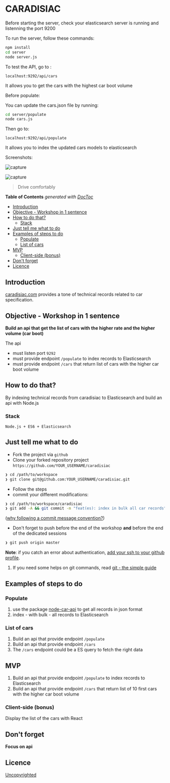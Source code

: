 # CARADISIAC

Before starting the server, check your elasticsearch server is running and listenning the port 9200


To run the server, follow these commands:

```sh
npm install
cd server
node server.js
```

To test the API, go to :

`localhost:9292/api/cars`

It allows you to get the cars with the highest car boot volume


Before populate:

You can update the cars.json file by running:

```sh
cd server/populate
node cars.js
```
Then go to:

`localhost:9292/api/populate`

It allows you to index the updated cars models to elasticsearch

Screenshots:

![capture](https://github.com/MiguelRamosF/caradisiac/img/Capture01.JPG)



![capture](https://github.com/MiguelRamosF/caradisiac/img/Capture02.JPG)










> Drive comfortably

<!-- START doctoc generated TOC please keep comment here to allow auto update -->
<!-- DON'T EDIT THIS SECTION, INSTEAD RE-RUN doctoc TO UPDATE -->
**Table of Contents**  *generated with [DocToc](https://github.com/thlorenz/doctoc)*

- [Introduction](#introduction)
- [Objective - Workshop in 1 sentence](#objective---workshop-in-1-sentence)
- [How to do that?](#how-to-do-that)
  - [Stack](#stack)
- [Just tell me what to do](#just-tell-me-what-to-do)
- [Examples of steps to do](#examples-of-steps-to-do)
  - [Populate](#populate)
  - [List of cars](#list-of-cars)
- [MVP](#mvp)
  - [Client-side (bonus)](#client-side-bonus)
- [Don't forget](#dont-forget)
- [Licence](#licence)

<!-- END doctoc generated TOC please keep comment here to allow auto update -->

## Introduction

[caradisiac.com](http://www.caradisiac.com/fiches-techniques) provides a tone of technical records related to car specification.

## Objective - Workshop in 1 sentence

**Build an api that get the list of cars with the higher rate and the higher volume (car boot)**

The api

* must listen port `9292`
* must provide endpoint `/populate` to index records to Elasticsearch
* must provide endpoint `/cars` that return list of cars with the higher car boot volume

## How to do that?

By indexing technical records from caradisiac to Elasticsearch and build an api with Node.js

### Stack

```
Node.js + ES6 + Elasticsearch
```

## Just tell me what to do

* Fork the project via `github`
* Clone your forked repository project `https://github.com/YOUR_USERNAME/caradisiac`

```sh
❯ cd /path/to/workspace
❯ git clone git@github.com:YOUR_USERNAME/caradisiac.git
```

* Follow the steps
* commit your different modifications:

```sh
❯ cd /path/to/workspace/caradisiac
❯ git add -A && git commit -m "feat(es): index in bulk all car records"
```

([why following a commit message convention?](https://github.com/angular/angular.js/blob/master/DEVELOPERS.md#commits))

* Don't forget to push before the end of the workshop **and** before the end of the dedicated sessions

```sh
❯ git push origin master
```

**Note**: if you catch an error about authentication, [add your ssh to your github profile](https://help.github.com/articles/connecting-to-github-with-ssh/).

1. If you need some helps on git commands, read [git - the simple guide](http://rogerdudler.github.io/git-guide/)

## Examples of steps to do

### Populate

1. use the package [node-car-api](https://github.com/92bondstreet/node-car-api) to get all records in json format
1. index - with bulk - all records to Elasticsearch

### List of cars

1. Build an api that provide endpoint `/populate`
1. Build an api that provide endpoint `/cars`
1. The `/cars` endpoint could be a ES query to fetch the right data


## MVP

1. Build an api that provide endpoint `/populate` to index records to Elasticsearch
1. Build an api that provide endpoint `/cars` that return list of 10 first cars with the higher car boot volume

### Client-side (bonus)

Display the list of the cars with React

## Don't forget

**Focus on api**

## Licence

[Uncopyrighted](http://zenhabits.net/uncopyright/)

